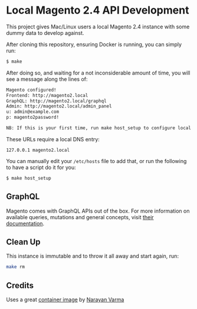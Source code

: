 # Local Magento 2.4 API Development

This project gives Mac/Linux users a local Magento 2.4 instance with some dummy data
to develop against.

After cloning this repository, ensuring Docker is running, you can simply run:

```bash
$ make
```

After doing so, and waiting for a not inconsiderable amount of time, you will see a
message along the lines of:

```bash
Magento configured!
Frontend: http://magento2.local
GraphQL: http://magento2.local/graphql
Admin: http://magento2.local/admin_panel
u: admin@example.com
p: magento2password!

NB: If this is your first time, run make host_setup to configure local DNS
```

These URLs require a local DNS entry:

```text
127.0.0.1 magento2.local
```

You can manually edit your `/etc/hosts` file to add that, or run the following to
have a script do it for you:

```bash
$ make host_setup
```

## GraphQL

Magento comes with GraphQL APIs out of the box. For more information on 
available queries, mutations and general concepts, 
visit [their documentation](https://devdocs.magento.com/guides/v2.4/graphql/index.html).

## Clean Up

This instance is immutable and to throw it all away and start again, run:

```bash
make rm
```

## Credits

Uses a great [container image](https://hub.docker.com/r/narayanvarma/magento2) 
by [Narayan Varma](https://github.com/narayanvarma)
